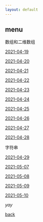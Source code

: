 ```yaml
---
layout: default
---
```


## menu

数组和二维数组

[2021-04-19](./count/2021-04-19.html)

[2021-04-20](./count/2021-04-20.html)

[2021-04-21](./count/2021-04-21.html)

[2021-04-22](./count/2021-04-22.html)

[2021-04-23](./count/2021-04-23.html)

[2021-04-24](./count/2021-04-24.html)

[2021-04-25](./count/2021-04-25.html)

[2021-04-26](./count/2021-04-26.html)

[2021-04-27](./count/2021-04-27.html)

[2021-04-28](./count/2021-04-28.html)

字符串

[2021-04-29](./count/2021-04-29.html)

[2021-05-07](./count/2021-05-07.html)

[2021-05-08](./count/2021-05-08.html)

[2021-05-09](./count/2021-05-09.html)

[2021-05-10](./count/2021-05-10.html)

_yay_

[back](./)
